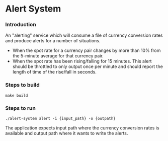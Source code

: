 # Alert System

### Introduction

An "alerting" service which will consume a file of currency conversion rates and produce alerts for a number of situations.

- When the spot rate for a currency pair changes by more than 10% from the 5-minute average for that currency pair.
- When the spot rate has been rising/falling for 15 minutes. This alert should be
  throttled to only output once per minute and should report the length of time of the rise/fall in seconds.
  
  
### Steps to build

`make build`

### Steps to run

```
./alert-system alert -i {input_path} -o {outpath}
```
The application expects input path where the currency conversion rates is available and output path where it wants to write the alerts.

  
  

